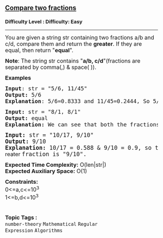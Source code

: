 <h2><a href="https://www.geeksforgeeks.org/problems/compare-two-fractions4438/1?page=1&status=unsolved&sortBy=accuracy">Compare two fractions</a></h2><h3>Difficulty Level : Difficulty: Easy</h3><hr><div class="problems_problem_content__Xm_eO"><p><span style="font-size: 18px;">You are given a string str containing two fractions a/b and c/d, compare them and return the <strong>greater</strong>. </span><span style="font-size: 18px;">If they are equal, then return "<strong>equal</strong>".</span></p>
<p><span style="font-size: 18px;"><strong>Note</strong>: The string str contains "<strong>a</strong></span><strong><span style="font-size: 18px;">/b, c/d</span></strong><span style="font-size: 18px;">"(fractions are separated by comma(,) &amp; space( )).&nbsp;</span></p>
<p><span style="font-size: 18px;"><strong>Examples</strong></span></p>
<pre><span style="font-size: 18px;"><strong>Input</strong>: str = "5/6, 11/45"
<strong>Output:</strong>&nbsp;5/6
<strong>Explanation</strong>: 5/6=0.8333 and 11/45=0.2444, So 5/6 is greater fraction.</span></pre>
<pre><span style="font-size: 18px;"><strong>Input: </strong>str = "8/1, 8/1"
<strong>Output: </strong>equal
<strong>Explanation: </strong>We can see that both the fractions are same, so we'll return a string "equal".<br></span></pre>
<pre><span style="font-size: 14pt;"><strong>Input: </strong>str = "10/17, 9/10"
<strong>Output: </strong>9/10
<strong>Explanation: </strong>10/17 = 0.588 &amp; 9/10 = 0.9, so the <span style="font-family: -apple-system, BlinkMacSystemFont, 'Segoe UI', Roboto, Oxygen, Ubuntu, Cantarell, 'Open Sans', 'Helvetica Neue', sans-serif; font-size: 18px; white-space: normal;">greater </span>fraction is "9/10".</span></pre>
<p><span style="font-size: 18px;"><strong>Expected Time Complexity:</strong> O(len|str|)<br><strong>Expected Auxiliary Space:</strong> O(1)</span></p>
<p><span style="font-size: 18px;"><strong>Constraints:</strong><br>0&lt;=a,c&lt;=10<sup>3</sup><br>1&lt;=b,d&lt;=10<sup>3</sup></span></p></div><br><p><span style=font-size:18px><strong>Topic Tags : </strong><br><code>number-theory</code>&nbsp;<code>Mathematical</code>&nbsp;<code>Regular Expression</code>&nbsp;<code>Algorithms</code>&nbsp;